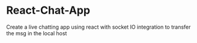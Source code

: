 # React-Chat-App
Create a live chatting app using react with socket IO integration to transfer the msg in the local host
